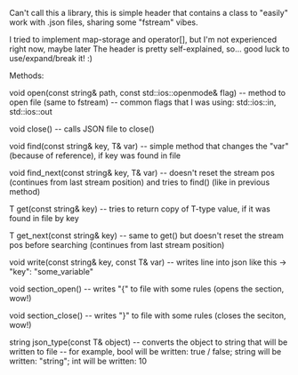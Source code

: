 Can't call this a library, this is simple header that contains a class to "easily" work with .json files, sharing some "fstream" vibes.

I tried to implement map-storage and operator[], but I'm not experienced right now, maybe later
The header is pretty self-explained, so... good luck to use/expand/break it! :)

Methods:

void open(const string& path, const std::ios::openmode& flag)
-- method to open file (same to fstream)
-- common flags that I was using: std::ios::in, std::ios::out

void close()
-- calls JSON file to close()

void find(const string& key, T& var) 
-- simple method that changes the "var" (because of reference), if key was found in file

void find_next(const string& key, T& var) 
-- doesn't reset the stream pos (continues from last stream position) and tries to find() (like in previous method)

T get<T>(const string& key) 
-- tries to return copy of T-type value, if it was found in file by key

T get_next<T>(const string& key) 
-- same to get() but doesn't reset the stream pos before searching (continues from last stream position)

void write(const string& key, const T& var) 
-- writes line into json like this -> "key": "some_variable"

void section_open()
-- writes "{" to file with some rules (opens the section, wow!)

void section_close()
-- writes "}" to file with some rules (closes the seciton, wow!)

string json_type(const T& object)
-- converts the object to string that will be written to file
-- for example, bool will be written: true / false; string will be written: "string"; int will be written: 10
